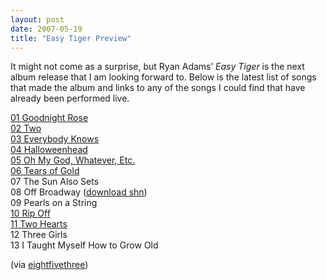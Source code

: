 ```yaml
---
layout: post
date: 2007-05-19
title: "Easy Tiger Preview"
---
```

<p>It might not come as a surprise, but Ryan Adams’ <em>Easy Tiger</em> is the next album release that I am looking forward to. Below is the latest list of songs that made the album and links to any of the songs I could find that have already been performed live.</p>

<p><a href="http://ia300042.us.archive.org/1/items/randams2006-12-05.aud.flac16/ryanadams06-12-05d2t03_64kb.mp3">01 Goodnight Rose</a><br /><a href="http://ia310927.us.archive.org/2/items/radams2006-09-18.sbd.flac16/radams2006-09-18d1t05_vbr.mp3">02 Two</a><br /><a href="http://ia301243.us.archive.org/2/items/RyanAdams2006-07-22.matrix.flac16/RyanAdams2006-07-22-matrixd2t04_vbr.mp3">03 Everybody Knows</a><br /><a href="http://cache.idolator.com/assets/resources/mp3/adamshead.mp3">04 Halloweenhead</a><br /><a href="http://ia310927.us.archive.org/2/items/radams2006-09-18.sbd.flac16/radams2006-09-18d1t03_vbr.mp3">05 Oh My God, Whatever, Etc.</a><br /><a href="http://ia310927.us.archive.org/2/items/radams2006-09-18.sbd.flac16/radams2006-09-18d2t03_vbr.mp3">06 Tears of Gold</a><br />
07 The Sun Also Sets<br />
08 Off Broadway (<a href="http://www.archive.org/details/radams2001-12-07.shnf">download shn</a>)<br />
09 Pearls on a String<br /><a href="http://ia310927.us.archive.org/2/items/radams2006-09-18.sbd.flac16/radams2006-09-18d1t08_vbr.mp3">10 Rip Off</a><br /><a href="http://ia301243.us.archive.org/2/items/RyanAdams2006-07-22.matrix.flac16/RyanAdams2006-07-22-matrixd2t03_vbr.mp3">11 Two Hearts</a><br />
12 Three Girls<br />
13 I Taught Myself How to Grow Old</p>
 (via <a href="http://www.eightfivethree.com/2007/05/19/easy-tiger-preview/">eightfivethree</a>)